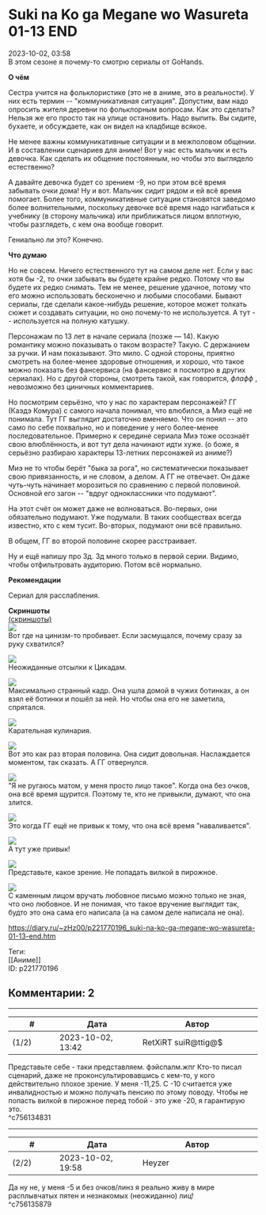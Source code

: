 Suki na Ko ga Megane wo Wasureta 01-13 END
==========================================

  
2023-10-02, 03:58  
 В этом сезоне я почему-то смотрю сериалы от GoHands.   
   
  **О чём**    
   
 Сестра учится на фольклористике (это не в аниме, это в реальности). У них есть термин -- "коммуникативная ситуация". Допустим, вам надо опросить жителя деревни по фольклорным вопросам. Как это сделать? Нельзя же его просто так на улице остановить. Надо выпить. Вы сидите, бухаете, и обсуждаете, как он видел на кладбище всякое.   
   
 Не менее важны коммуникативные ситуации и в межполовом общении. И в составлении сценариев для аниме! Вот у нас есть мальчик и есть девочка. Как сделать их общение постоянным, но чтобы это выглядело естественно?   
   
 А давайте девочка будет со зрением -9, но при этом всё время забывать очки дома! Ну и вот. Мальчик сидит рядом и ей всё время помогает. Более того, коммуникативные ситуации становятся заведомо более волнительными, поскольку девочке всё время надо нагибаться к учебнику (в сторону мальчика) или приближаться лицом вплотную, чтобы разглядеть, с кем она вообще говорит.   
   
 Гениально ли это? Конечно.   
   
  **Что думаю**    
   
 Но не совсем. Ничего естественного тут на самом деле нет. Если у вас хотя бы -2, то очки забывать вы будете крайне редко. Потому что вы будете их редко снимать. Тем не менее, решение удачное, потому что его можно использовать бесконечно и любыми способами. Бывают сериалы, где сделали какое-нибудь решение, которое может толкать сюжет и создавать ситуации, но оно почему-то не используется. А тут -- используется на полную катушку.   
   
 Персонажам по 13 лет в начале сериала (позже — 14). Какую романтику можно показывать о таком возрасте? Такую. С держанием за ручки. И нам показывают. Это мило. С одной стороны, приятно смотреть на более-менее здоровые отношения, и хорошо, что такое можно показать без фансервиса (на фансервис я посмотрю в других сериалах). Но с другой стороны, смотреть такой, как говорится,  *флафф*  , невозможно без циничных комментариев.   
   
 Но посмотрим серьёзно, что у нас по характерам персонажей? ГГ (Каэдэ Комура) с самого начала понимал, что влюбился, а Миэ ещё не понимала. Тут ГГ выглядит достаточно вменяемо. Что он понял -- это само по себе похвально, но и поведение у него более-менее последовательное. Примерно к середине сериала Миэ тоже осознаёт свою влюблённость, и вот тут дела начинают идти хуже. (о боже, я серьёзно разбираю характеры 13-летних персонажей из аниме?)   
   
 Миэ не то чтобы берёт "быка за рога", но систематически показывает свою привязанность, и не словом, а делом. А ГГ не отвечает. Он даже чуть-чуть начинает морозиться по сравнению с первой половиной. Основной его загон -- "вдруг одноклассники что подумают".   
   
 На этот счёт он может даже не волноваться. Во-первых, они обязательно подумают. Уже подумали. В таких сообществах всегда известно, кто с кем тусит. Во-вторых, подумают они всё правильно.   
   
 В общем, ГГ во второй половине скорее расстраивает.   
   
 Ну и ещё напишу про 3д. 3д много только в первой серии. Видимо, чтобы отфильтровать аудиторию. Потом всё нормально.   
   
  **Рекомендации**    
   
 Сериал для расслабления.   
   
  **Скриншоты**    
  [(скриншоты)](https://zHz00.diary.ru/p221770196.htm?index=1#linkmore221770196m1)       
  [![](pics/WiXTVl.jpg)](https://yapx.ru/image/WiXTV)    
 Вот где на цинизм-то пробивает. Если засмущался, почему сразу за руку схватился?   
   
  [![](pics/WiXTNl.jpg)](https://yapx.ru/image/WiXTN)    
 Неожиданные отсылки к Цикадам.   
   
  [![](pics/WiXTOl.jpg)](https://yapx.ru/image/WiXTO)    
 Максимально странный кадр. Она ушла домой в чужих ботинках, а он взял её ботинки и пошёл за ней. Но чтобы она его не заметила, спрятался.   
   
  [![](pics/WiXTPl.jpg)](https://yapx.ru/image/WiXTP)    
 Карательная кулинария.   
   
  [![](pics/WiXTQl.jpg)](https://yapx.ru/image/WiXTQ)    
 Вот это как раз вторая половина. Она сидит довольная. Наслаждается моментом, так сказать. А ГГ отвернулся.   
   
  [![](pics/WiXTRl.jpg)](https://yapx.ru/image/WiXTR)    
 "Я не ругаюсь матом, у меня просто лицо такое". Когда она без очков, она всё время щурится. Поэтому те, кто не привыкли, думают, что она злится.   
   
  [![](pics/WiXTSl.jpg)](https://yapx.ru/image/WiXTS)    
 Это когда ГГ ещё не привык к тому, что она всё время "наваливается".   
   
  [![](pics/WiXTTl.jpg)](https://yapx.ru/image/WiXTT)    
 А тут уже привык!   
   
  [![](pics/WiXTUl.jpg)](https://yapx.ru/image/WiXTU)    
 Представьте, какое зрение. Не попадать вилкой в пирожное.   
   
  [![](pics/WiXTWl.jpg)](https://yapx.ru/image/WiXTW)    
 С каменным лицом вручать любовное письмо можно только не зная, что оно любовное. И не понимая, что такое вручение выглядит так, будто это она сама его написала (а на самом деле написала не она).   
   
      
  
<https://diary.ru/~zHz00/p221770196_suki-na-ko-ga-megane-wo-wasureta-01-13-end.htm>  
  
Теги:  
[[Аниме]]  
ID: p221770196  


Комментарии: 2
--------------

  


---



|         #         |              Дата              |                     Автор                     |           ID           |
| --- | --- | --- | --- |
| (1/2) | 2023-10-02, 13:42 | RetXiRT suiR@ttig@$ | c756134831 |

  
 Представьте себе - таки представляем. фэйспалм.жпг Кто-то писал сценарий, даже не проконсультировавшись с кем-то, у кого действительно плохое зрение. У меня -11,25. С -10 считается уже инвалидностью и можно получать пенсию по этому поводу. Чтобы не попасть вилкой в пирожное перед тобой - это уже -20, я гарантирую это.   
 ^c756134831

---



|         #         |              Дата              |                     Автор                     |           ID           |
| --- | --- | --- | --- |
| (2/2) | 2023-10-02, 19:58 | Heyzer | c756135879 |

  
 Да ну не, у меня -5 и без очков/линз я реально живу в мире расплывчатых пятен и незнакомых (неожиданно) лиц!   
 ^c756135879